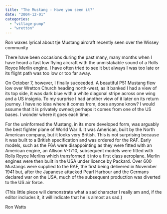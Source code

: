 ```yaml
---
title: "The Mustang - Have you seen it?"
date: "2004-12-01"
categories: 
  - "village-pump"
  - "wretton"
---
```


Ron waxes lyrical about tje Mustang aircraft recently seen over the Wissey community

There have been occasions during the past many, many months when I have heard a fast low flying aircraft with the unmistakable sound of a Rolls Royce Merlin engine. I have often tried to see it but always I was too late or its flight path was too low or too far away.

On October 7, however, I finally succeeded. A beautiful P51 Mustang flew low over Wretton Church heading north-west, as it banked I had a view of its top side, it was dark blue with a white diagonal stripe across one wing and a US insignia. To my surprise I had another view of it later on its return journey. I have no idea where it comes from, does anyone know? I would assume that it is privately owned; perhaps it comes from one of the US bases. I wonder where it goes each time.

For the uninformed the Mustang, in its more developed form, was arguably the best fighter plane of World War II. It was American, built by the North American company, but it looks very British. This is not surprising because it was built to a British specification and was ordered for the RAF. Early models, such as the F6A were disappointing as they were fitted with an American engine, an Allison V-1710, subsequent models were fitted with Rolls Royce Merlins which transformed it into a first class aeroplane. Merlin engines were then built in the USA under licence by Packard. Over 600 Mustangs were supplied to the RAF, the first being delivered in November 1941 but, after the Japanese attacked Pearl Harbour and the Germans declared war on the USA, much of the subsequent production was diverted to the US air force.

(This little piece will demonstrate what a sad character I really am and, if the editor includes it, it will indicate that he is almost as sad.)

Ron Watts
